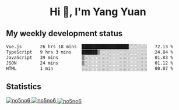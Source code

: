 <h1 align="center">Hi 👋, I'm Yang Yuan</h1>


## My weekly development status
<!--START_SECTION:waka-->

```txt
Vue.js       26 hrs 18 mins  ██████████████████░░░░░░░   72.13 %
TypeScript   9 hrs 3 mins    ██████▒░░░░░░░░░░░░░░░░░░   24.84 %
JavaScript   39 mins         ▒░░░░░░░░░░░░░░░░░░░░░░░░   01.83 %
JSON         24 mins         ▒░░░░░░░░░░░░░░░░░░░░░░░░   01.12 %
HTML         1 min           ░░░░░░░░░░░░░░░░░░░░░░░░░   00.07 %
```

<!--END_SECTION:waka-->

## Statistics
<a href="https://github.com/anuraghazra/github-readme-stats">
  <img src="https://github-readme-stats.vercel.app/api/top-langs/?username=no5no6&theme=dracula" alt="no5no6">
</a>
<a href="https://github.com/anuraghazra/github-readme-stats">
  <img src="https://github-readme-stats.vercel.app/api?username=no5no6&show_icons=true&theme=dracula&line_height=40" alt="no5no6">
</a>
<a href="https://github.com/anuraghazra/github-readme-stats">
  <img align="center" src="https://github-readme-streak-stats.herokuapp.com/?user=no5no6&theme=dracula" alt="no5no6" />
</a>